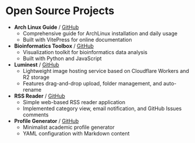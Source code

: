 # Open Source Projects

- **Arch Linux Guide** / [GitHub](https://github.com/nakanomikuorg/arch-guide)
    - Comprehensive guide for ArchLinux installation and daily usage
    - Built with VitePress for online documentation
- **Bioinformatics Toolbox** / [GitHub](https://github.com/imjiaoyuan/bioinformatics_toolbox)
    - Visualization toolkit for bioinformatics data analysis
    - Built with Python and JavaScript
- **Luminest** / [GitHub](https://github.com/imjiaoyuan/luminest)
    - Lightweight image hosting service based on Cloudflare Workers and R2 storage
    - Features drag-and-drop upload, folder management, and auto-rename
- **RSS Reader** / [GitHub](https://github.com/imjiaoyuan/RSS)
    - Simple web-based RSS reader application
    - Implemented category view, email notification, and GitHub Issues comments
- **Profile Generator** / [GitHub](https://github.com/imjiaoyuan/profile)
    - Minimalist academic profile generator
    - YAML configuration with Markdown content